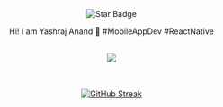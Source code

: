 <div align="center">
<img src="https://img.shields.io/static/v1?label=%F0%9F%8C%9F&message=Let's%20Make%20It%20Work!&style=style=flat&color=8A2BE2" alt="Star Badge"/>

<br/>
  
<p align="center">
  Hi! I am Yashraj Anand 🌌 #MobileAppDev #ReactNative
</p>

<br/>

<div align="center">
  <a href="https://github.com/YASH-TRONX">
    <img src="https://skillicons.dev/icons?i=js,html,css,androidstudio,figma,git,github,java,mysql,nodejs,postman,react,stackoverflow,vscode" />
  </a>
</div>

<br>
<!-- border-radius is not working -->
<!-- <div align="center">
  <img src="assets/wallpaper.png" alt="Wallpaper" width="835">
</div> -->

<br>

<p align="center">
<a href="https://github.com/YASH-TRONX"><img src="https://streak-stats.demolab.com?user=YASH-TRONX&theme=highcontrast&hide_border=true&border_radius=15&date_format=j%20M%5B%20Y%5D&card_width=835" alt="GitHub Streak" /></a>
</p>
